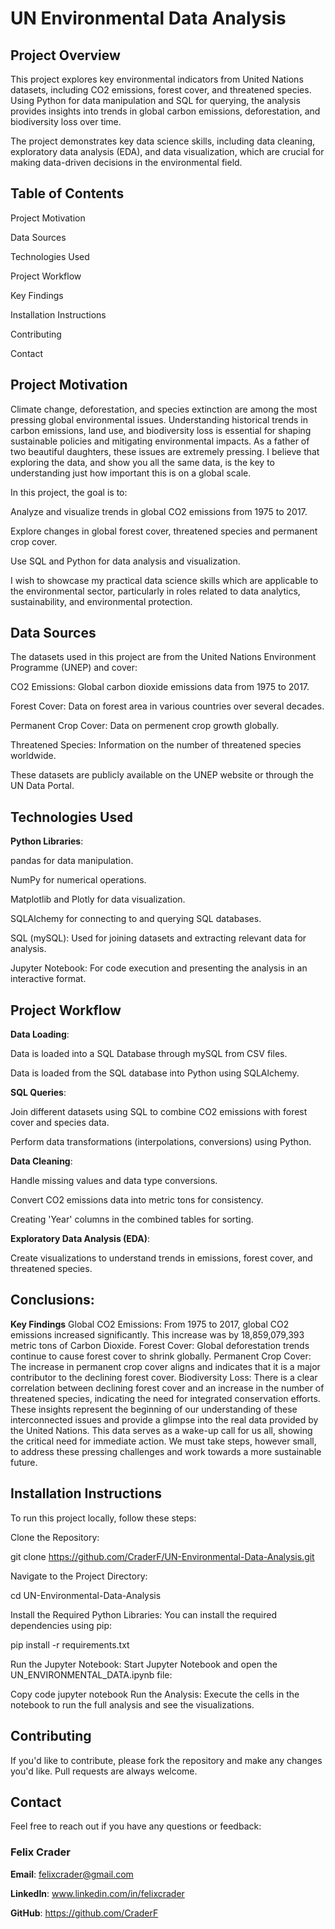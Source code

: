 
# UN Environmental Data Analysis
## Project Overview
This project explores key environmental indicators from United Nations datasets, including CO2 emissions, forest cover, and threatened species. Using Python for data manipulation and SQL for querying, the analysis provides insights into trends in global carbon emissions, deforestation, and biodiversity loss over time.

The project demonstrates key data science skills, including data cleaning, exploratory data analysis (EDA), and data visualization, which are crucial for making data-driven decisions in the environmental field.

## Table of Contents
Project Motivation

Data Sources

Technologies Used

Project Workflow

Key Findings

Installation Instructions

Contributing

Contact


## Project Motivation
Climate change, deforestation, and species extinction are among the most pressing global environmental issues. Understanding historical trends in carbon emissions, land use, and biodiversity loss is essential for shaping sustainable policies and mitigating environmental impacts. As a father of two beautiful daughters, these issues are extremely pressing. I believe that exploring the data, and show you all the same data, is the key to understanding just how important this is on a global scale.

In this project, the goal is to:

Analyze and visualize trends in global CO2 emissions from 1975 to 2017.

Explore changes in global forest cover, threatened species and permanent crop cover. 

Use SQL and Python for data analysis and visualization.

I wish to showcase my practical data science skills which are applicable to the environmental sector, particularly in roles related to data analytics, sustainability, and environmental protection.


## Data Sources
The datasets used in this project are from the United Nations Environment Programme (UNEP) and cover:

CO2 Emissions: Global carbon dioxide emissions data from 1975 to 2017.

Forest Cover: Data on forest area in various countries over several decades.

Permanent Crop Cover: Data on permenent crop growth globally. 

Threatened Species: Information on the number of threatened species worldwide.

These datasets are publicly available on the UNEP website or through the UN Data Portal.


## Technologies Used
**Python Libraries**:

pandas for data manipulation.

NumPy for numerical operations.

Matplotlib and Plotly for data visualization.

SQLAlchemy for connecting to and querying SQL databases.

SQL (mySQL): Used for joining datasets and extracting relevant data for analysis.

Jupyter Notebook: For code execution and presenting the analysis in an interactive format.

## Project Workflow
**Data Loading**:

Data is loaded into a SQL Database through mySQL from CSV files. 

Data is loaded from the SQL database into Python using SQLAlchemy.

**SQL Queries**:

Join different datasets using SQL to combine CO2 emissions with forest cover and species data.

Perform data transformations (interpolations, conversions) using Python.

**Data Cleaning**:

Handle missing values and data type conversions.

Convert CO2 emissions data into metric tons for consistency.

Creating 'Year' columns in the combined tables for sorting.

**Exploratory Data Analysis (EDA)**:

Create visualizations to understand trends in emissions, forest cover, and threatened species.

## Conclusions:

**Key Findings**
Global CO2 Emissions: From 1975 to 2017, global CO2 emissions increased significantly. This increase was by 18,859,079,393 metric tons of Carbon Dioxide.
Forest Cover: Global deforestation trends continue to cause forest cover to shrink globally. 
Permanent Crop Cover: The increase in permanent crop cover aligns and indicates that it is a major contributor to the declining forest cover.
Biodiversity Loss: There is a clear correlation between declining forest cover and an increase in the number of threatened species, indicating the need for integrated conservation efforts.
These insights represent the beginning of our understanding of these interconnected issues and provide a glimpse into the real data provided by the United Nations. This data serves as a wake-up call for us all, showing the critical need for immediate action. We must take steps, however small, to address these pressing challenges and work towards a more sustainable future.

## Installation Instructions
To run this project locally, follow these steps:

Clone the Repository:

git clone https://github.com/CraderF/UN-Environmental-Data-Analysis.git

Navigate to the Project Directory:

cd UN-Environmental-Data-Analysis

Install the Required Python Libraries: You can install the required dependencies using pip:

pip install -r requirements.txt

Run the Jupyter Notebook: Start Jupyter Notebook and open the UN_ENVIRONMENTAL_DATA.ipynb file:

Copy code
jupyter notebook
Run the Analysis: Execute the cells in the notebook to run the full analysis and see the visualizations.

## Contributing

If you'd like to contribute, please fork the repository and make any changes you'd like. Pull requests are always welcome.

## Contact
Feel free to reach out if you have any questions or feedback:

### Felix Crader

**Email**: felixcrader@gmail.com

**LinkedIn**: www.linkedin.com/in/felixcrader

**GitHub**: https://github.com/CraderF 

